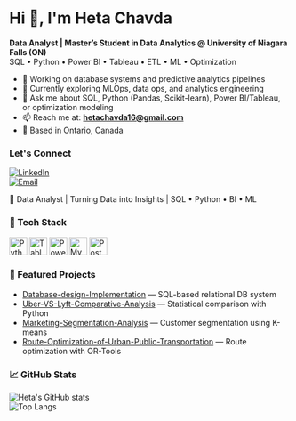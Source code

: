   # Hi 👋, I'm Heta Chavda
              
              
   **Data Analyst | Master’s Student in Data Analytics 
              @ University of Niagara Falls (ON)**  
              SQL • Python • Power BI • Tableau • ETL • ML • Optimization
              
  - 🔭 Working on database systems and predictive analytics pipelines  
  - 🌱 Currently exploring MLOps, data ops, and analytics engineering  
  - 💬 Ask me about SQL, Python (Pandas, Scikit-learn), Power BI/Tableau, or optimization modeling  
  - 📫 Reach me at: **hetachavda16@gmail.com**  
  - 📍 Based in Ontario, Canada
              
###  Let's Connect
  [![LinkedIn](https://img.shields.io/badge/LinkedIn-Connect-blue)](https://linkedin.com/in/hetachavda)  
  [![Email](https://img.shields.io/badge/Email-hetachavda16@gmail.com-red)](mailto:hetachavda16@gmail.com)

🚀 Data Analyst | Turning Data into Insights | SQL • Python • BI • ML

### 🧰 Tech Stack
<p>
  <img alt="Python" height="32" src="https://cdn.jsdelivr.net/gh/devicons/devicon/icons/python/python-original.svg"/>
  <img alt="Tableau" height="32" src="https://cdn.jsdelivr.net/gh/devicons/devicon/icons/tableau/tableau-original.svg"/>
  <img alt="PowerBI" height="32" src="https://cdn.jsdelivr.net/gh/devicons/devicon/icons/powerbi/powerbi-original.svg"/>
  <img alt="MySQL" height="32" src="https://cdn.jsdelivr.net/gh/devicons/devicon/icons/mysql/mysql-original.svg"/>
  <img alt="PostgreSQL" height="32" src="https://cdn.jsdelivr.net/gh/devicons/devicon/icons/postgresql/postgresql-original.svg"/>
</p>


### 📌 Featured Projects
- [Database-design-Implementation](https://github.com/hetachavda/Database-design-Implementation) — SQL-based relational DB system  
- [Uber-VS-Lyft-Comparative-Analysis](https://github.com/hetachavda/Uber-VS-Lyft-Comparative-Analysis-A-Data-Driven-Method) — Statistical comparison with Python  
- [Marketing-Segmentation-Analysis](https://github.com/hetachavda/Marketing-Segmentation-Analysis) — Customer segmentation using K-means  
- [Route-Optimization-of-Urban-Public-Transportation](https://github.com/hetachavda/Route-Optimization-of-Urban-Public-Transportation) — Route optimization with OR-Tools


### 📈 GitHub Stats
![Heta's GitHub stats](https://github-readme-stats.vercel.app/api?username=hetachavda&show_icons=true)  
![Top Langs](https://github-readme-stats.vercel.app/api/top-langs/?username=hetachavda&layout=compact)
